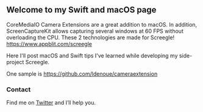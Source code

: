## Welcome to my Swift and macOS page

CoreMediaIO Camera Extensions are a great addition to macOS.
In addition, ScreenCaptureKit allows capturing several windows at 60 FPS without overloading the CPU.
These 2 technologies are made for Screegle! https://www.appblit.com/screegle

Here I'll post macOS and Swift tips I've learned while developing my side-project Screegle.

One sample is https://github.com/ldenoue/cameraextension

### Contact

Find me on [Twitter](https://twitter.com/ldenoue) and I’ll help you.
